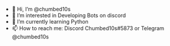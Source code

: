 - 👋 Hi, I’m @chumbed10s
- 👀 I’m interested in Developing Bots on discord
- 🌱 I’m currently learning Python
- 📫 How to reach me: Discord Chumbed10s#5873 or Telegram @chumbed10s

<!---
chumbed10s/chumbed10s is a ✨ special ✨ repository because its `README.md` (this file) appears on your GitHub profile.
You can click the Preview link to take a look at your changes.
--->
